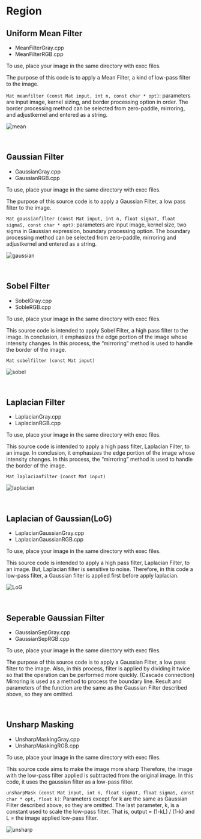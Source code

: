 # Region

## Uniform Mean Filter

- MeanFilterGray.cpp
- MeanFilterRGB.cpp

To use, place your image in the same directory with exec files.

The purpose of this code is to apply a Mean Filter, a kind of low-pass filter to the image.

```Mat meanfilter (const Mat input, int n, const char * opt)```: parameters are input image, kernel sizing, and border processing option in order. The border processing method can be selected from zero-paddle, mirroring, and adjustkernel and entered as a string.

![mean](./mean.png)

<br>

## Gaussian Filter

- GaussianGray.cpp
- GaussianRGB.cpp

To use, place your image in the same directory with exec files.

The purpose of this source code is to apply a Gaussian Filter, a low pass filter to the image. 

```Mat gaussianfilter (const Mat input, int n, float sigmaT, float sigmaS, const char * opt)```: parameters are input image, kernel size, two sigma in Gaussian expression, boundary processing option. The boundary processing method can be selected from zero-paddle, mirroring and adjustkernel and entered as a string.

![gaussian](./gaussian.png)

<br>

## Sobel Filter

- SobelGray.cpp
- SobleRGB.cpp

To use, place your image in the same directory with exec files.

This source code is intended to apply Sobel Filter, a high pass filter to the image. In conclusion, it emphasizes the edge portion of the image whose intensity changes. In this process, the “mirroring” method is used to handle the border of the image. 

```Mat sobelfilter (const Mat input)``` 

![sobel](./sobel.png)


<br>

## Laplacian Filter

- LaplacianGray.cpp
- LaplacianRGB.cpp

To use, place your image in the same directory with exec files.

This source code is intended to apply a high pass filter, Laplacian Filter, to an image. In conclusion, it emphasizes the edge portion of the image whose intensity changes. In this process, the “mirroring” method is used to handle the border of the image. 

```Mat laplacianfilter (const Mat input)```

![laplacian](./laplacian.png)

<br>

## Laplacian of Gaussian(LoG)

- LaplacianGaussianGray.cpp
- LaplacianGaussianRGB.cpp

To use, place your image in the same directory with exec files.

This source code is intended to apply a high pass filter, Laplacian Filter, to an image. But, Laplacian filter is sensitive to noise. Therefore, in this code a low-pass filter, a Gaussian filter is applied first before apply laplacian.

![LoG](./LoG.png)

<br>

## Seperable Gaussian Filter

- GaussianSepGray.cpp
- GaussianSepRGB.cpp

To use, place your image in the same directory with exec files.

The purpose of this source code is to apply a Gaussian Filter, a low pass filter to the image. Also, in this process, filter is applied by dividing it twice so that the operation can be performed more quickly. (Cascade connection) Mirroring is used as a method to process the boundary line. Result and parameters of the function are the same as the Gaussian Filter described above, so they are omitted.

<br>

## Unsharp Masking

- UnsharpMaskingGray.cpp
- UnsharpMaskingRGB.cpp

To use, place your image in the same directory with exec files.

This source code aims to make the image more sharp Therefore, the image with the low-pass filter applied is subtracted from the original image. In this code, it uses the gaussian filter as a low-pass filter.

```unsharpMask (const Mat input, int n, float sigmaT, float sigmaS, const char * opt, float k)```: Parameters except for k are the same as Gaussian Filter described above, so they are omitted. The last parameter, k, is a constant used to scale the low-pass filter. That is, output = (1-kL) / (1-k) and L = the image applied low-pass filter.

![unsharp](./unsharp.png)